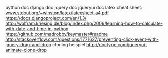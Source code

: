 python doc
django doc
jquery doc
jqueryui doc
latex cheat sheet: www.stdout.org/~winston/latex/latexsheet-a4.pdf
https://docs.djangoproject.com/en/1.3/
http://wolfram.kriesing.de/blog/index.php/2006/learning-how-to-calculate-with-date-and-time-in-python
https://github.com/madrobby/keymaster#readme
http://stackoverflow.com/questions/1771627/preventing-click-event-with-jquery-drag-and-drop
cloning beispiel http://doctype.com/jqueryui-animate-clone-drop